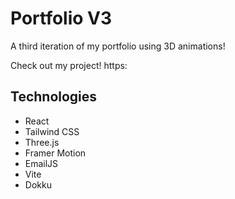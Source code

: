 # Portfolio V3

A third iteration of my portfolio using 3D animations!

Check out my project! https:

## Technologies
- React
- Tailwind CSS
- Three.js
- Framer Motion
- EmailJS
- Vite
- Dokku
